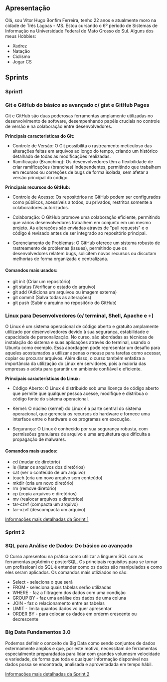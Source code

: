 ## Apresentação

Olá, sou Vitor Hugo Bonfim Ferreira, tenho 22 anos e atualmente moro na cidade de Três Lagoas - MS. Estou cursando o 6º período de Sistemas de Informação na Universidade Federal de Mato Grosso do Sul.
Alguns dos meus Hobbies:
* Xadrez
* Natação
* Ciclismo
* Jogar CS

## Sprints 

### Sprint1

### Git e GitHub do básico ao avançado c/ gist e GitHub Pages

Git e GitHub são duas poderosas ferramentas amplamente utilizadas no desenvolvimento de software, desempenhando papéis cruciais no controle de versão e na colaboração entre desenvolvedores.

**Principais caracteristicas do Git:**

* Controle de Versão: O Git possibilita o rastreamento meticuloso das alterações feitas em arquivos ao longo do tempo, criando um histórico detalhado de todas as modificações realizadas.
* Ramificação (Branching): Os desenvolvedores têm a flexibilidade de criar ramificações (branches) independentes, permitindo que trabalhem em recursos ou correções de bugs de forma isolada, sem afetar a versão principal do código.

**Principais recursos do GitHub:**
* Controle de Acesso: Os repositórios no GitHub podem ser configurados como públicos, acessíveis a todos, ou privados, restritos somente a colaboradores autorizados.

* Colaboração: O GitHub promove uma colaboração eficiente, permitindo que vários desenvolvedores trabalhem em conjunto em um mesmo projeto. As alterações são enviadas através de "pull requests" e o código é revisado antes de ser integrado ao repositório principal.

* Gerenciamento de Problemas: O GitHub oferece um sistema robusto de rastreamento de problemas (issues), permitindo que os desenvolvedores relatem bugs, solicitem novos recursos ou discutam melhorias de forma organizada e centralizada.
####        Comandos mais usados:
* git init (Criar um repositório)
* git status (Verificar o estado do arquivo)
* git add (Adiciona um arquivou ou imagem externa)
* git commit (Salva todas as alterações)
* git push (Subir o arquino no repositório do GitHub)


### Linux para Desenvolvedores (c/ terminal, Shell, Apache e +)

O Linux é um sistema operacional de código aberto e gratuito amplamente utilizado por desenvolvedores 
devido à sua segurança, estabilidade e capacidade de personalização.
No curso, são abordadas as técnicas de instalação do sistema e suas aplicações através do terminal, 
usando o Ubuntu como exemplo. Essa abordagem pode representar um desafio para aqueles acostumados a 
utilizar apenas o mouse para tarefas como acessar, copiar ou procurar arquivos.
Além disso, o curso também enfatiza a importância da utilização do Linux em servidores, pois a maioria 
das empresas o adota para garantir um ambiente confiável e eficiente.

**Principais características do Linux:**
* Código Aberto: O Linux é distribuído sob uma licença de código aberto que permite que qualquer pessoa
acesse, modifique e distribua o código fonte do sistema operacional.

* Kernel: O núcleo (kernel) do Linux é a parte central do sistema operacional, que gerencia os recursos
do hardware e fornece uma interface entre o hardware e os programas em execução.

* Segurança: O Linux é conhecido por sua segurança robusta, com permissões granulares de arquivo e uma
arquitetura que dificulta a propagação de malwares.
#### Comandos mais usados:
* cd (mudar de diretório)
* ls (listar os arquivos dos diretórios)   
* cat (ver o conteúdo de um arquivo)
* touch (cria um novo arquivo sem conteúdo)
* mkdir (cria um novo diretório)
* rm (remove diretório)
* cp (copia arquivos e diretórios)
* mv (realocar arquivos e diretórios)
* tar-czvf (compacta um arquivo)
* tar-xzvf (descompacta um arquivo)



[Informações mais detalhadas da Sprint 1](Sprint1/README.md)

### Sprint 2 

### SQL para Análise de Dados: Do básico ao avançado

O Curso apresentou na prática como utilizar a linguem SQL com as ferramentas pgAdmin e posterSQL.
Os principais requisitos para se tornar um profissioanl do SQL é entender como os dados são manipulados
e como eles seram aplicados. Os comandos mais utliziados no são:

* Select - seleciona o que será 
* FROM - seleciona quais tabelas serão utilizadas
* WHERE - faz a filtragem dos dados com uma condição
* GROUP BY - faz uma análise dos dados de uma coluna 
* JOIN  - faz o relacionamento entre as tabelas
* LIMIT - limita quantos dados vc quer apresentar
* ORDER BY - para colocar os dados em orderm crescente ou decrescente


### Big Data Fundamentos 3.0

Podemos definir o conceito de Big Data como sendo conjuntos de dados extermamente amplos e que, por este motivo, necessitam de ferramentas especialmente preparadadas para lidar com grandes volumesm velocidade e variedade, de forma que toda e qualquer informação disponivel nos dados possa se encontrada, analisada e aproveitadada em tempo hábil. 

[Informações mais detalhadas da Sprint 2](Sprint1/README.md)